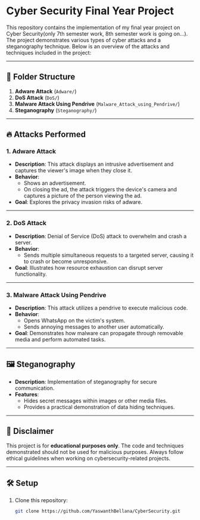 # Cyber Security Final Year Project

This repository contains the implementation of my final year project on Cyber Security(only 7th semester work, 8th semester work is going on...). The project demonstrates various types of cyber attacks and a steganography technique. Below is an overview of the attacks and techniques included in the project:

---

## 📂 Folder Structure
1. **Adware Attack** (`Adware/`)
2. **DoS Attack** (`DoS/`)
3. **Malware Attack Using Pendrive** (`Malware_Attack_using_Pendrive/`)
4. **Steganography** (`Steganography/`)

---

## 🔥 Attacks Performed

### 1. Adware Attack
- **Description**: This attack displays an intrusive advertisement and captures the viewer's image when they close it.
- **Behavior**:
  - Shows an advertisement.
  - On closing the ad, the attack triggers the device's camera and captures a picture of the person viewing the ad.
- **Goal**: Explores the privacy invasion risks of adware.

---

### 2. DoS Attack
- **Description**: Denial of Service (DoS) attack to overwhelm and crash a server.
- **Behavior**:
  - Sends multiple simultaneous requests to a targeted server, causing it to crash or become unresponsive.
- **Goal**: Illustrates how resource exhaustion can disrupt server functionality.


---

### 3. Malware Attack Using Pendrive
- **Description**: This attack utilizes a pendrive to execute malicious code.
- **Behavior**:
  - Opens WhatsApp on the victim's system.
  - Sends annoying messages to another user automatically.
- **Goal**: Demonstrates how malware can propagate through removable media and perform automated tasks.

---

## 🖼️ Steganography
- **Description**: Implementation of steganography for secure communication.
- **Features**:
  - Hides secret messages within images or other media files.
  - Provides a practical demonstration of data hiding techniques.

---

## 📢 Disclaimer
This project is for **educational purposes only**. The code and techniques demonstrated should not be used for malicious purposes. Always follow ethical guidelines when working on cybersecurity-related projects.

---

## 🛠️ Setup
1. Clone this repository:
   ```bash
   git clone https://github.com/YaswanthBellana/CyberSecurity.git
